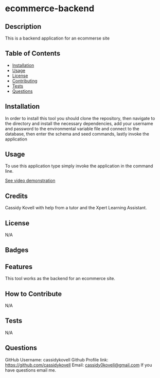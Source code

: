 # ecommerce-backend

## Description
This is a backend application for an ecommerse site 

## Table of Contents
- [Installation](#installation)
- [Usage](#usage)
- [License](#license)
- [Contributing](#contributing)
- [Tests](#tests)
- [Questions](#questions)

## Installation
In order to install this tool you should clone the repository, then navigate to the directory and install the necessary dependencies, add your username and password to the environmental variable file and connect to the database, then enter the schema and seed commands, lastly invoke the application

## Usage
To use this application type simply invoke the application in the command line.

[See video demonstration]()

## Credits
Cassidy Kovell with help from a tutor and the Xpert Learning Assistant.

## License
N/A

## Badges

## Features 
This tool works as the backend for an ecommerce site.

## How to Contribute
N/A

## Tests
N/A 

## Questions
GitHub Username: cassidykovell
Github Profile link: https://github.com/cassidykovell
Email: cassidy0kovell@gmail.com 
If you have questions email me.